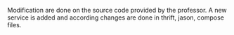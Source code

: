 Modification are done on the source code provided by the professor. A new service is added and according changes are done in thrift, jason, compose files. 
